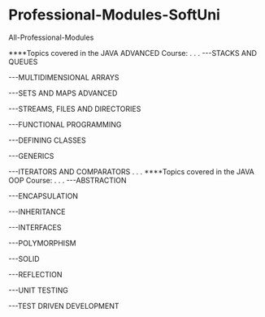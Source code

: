 # Professional-Modules-SoftUni
All-Professional-Modules



****Topics covered in the JAVA ADVANCED Course:
.
.
.
---STACKS AND QUEUES

---MULTIDIMENSIONAL ARRAYS

---SETS AND MAPS ADVANCED

---STREAMS, FILES AND DIRECTORIES

---FUNCTIONAL PROGRAMMING

---DEFINING CLASSES

---GENERICS

---ITERATORS AND COMPARATORS
.
.
.
****Topics covered in the JAVA OOP Course:
.
.
.
---ABSTRACTION

---ENCAPSULATION

---INHERITANCE

---INTERFACES

---POLYMORPHISM

---SOLID

---REFLECTION

---UNIT TESTING

---TEST DRIVEN DEVELOPMENT


